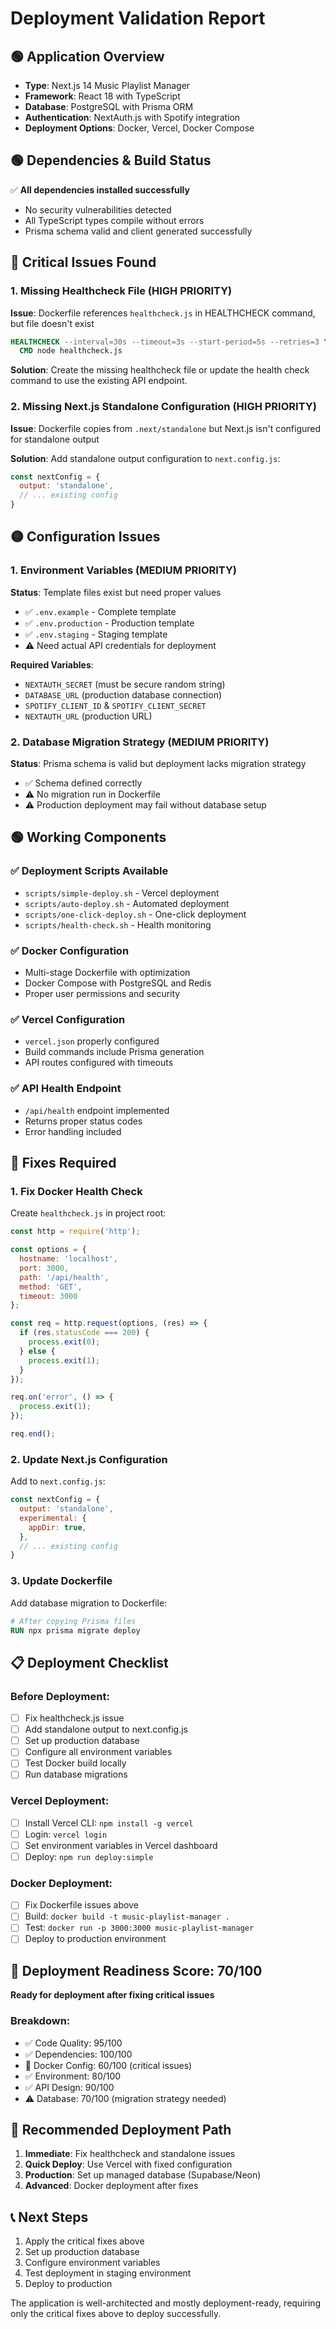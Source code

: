 # Deployment Validation Report

## 🟢 Application Overview
- **Type**: Next.js 14 Music Playlist Manager
- **Framework**: React 18 with TypeScript
- **Database**: PostgreSQL with Prisma ORM
- **Authentication**: NextAuth.js with Spotify integration
- **Deployment Options**: Docker, Vercel, Docker Compose

## 🟢 Dependencies & Build Status
✅ **All dependencies installed successfully**
- No security vulnerabilities detected
- All TypeScript types compile without errors
- Prisma schema valid and client generated successfully

## 🔴 Critical Issues Found

### 1. Missing Healthcheck File (HIGH PRIORITY)
**Issue**: Dockerfile references `healthcheck.js` in HEALTHCHECK command, but file doesn't exist
```dockerfile
HEALTHCHECK --interval=30s --timeout=3s --start-period=5s --retries=3 \
  CMD node healthcheck.js
```

**Solution**: Create the missing healthcheck file or update the health check command to use the existing API endpoint.

### 2. Missing Next.js Standalone Configuration (HIGH PRIORITY)
**Issue**: Dockerfile copies from `.next/standalone` but Next.js isn't configured for standalone output

**Solution**: Add standalone output configuration to `next.config.js`:
```javascript
const nextConfig = {
  output: 'standalone',
  // ... existing config
}
```

## 🟡 Configuration Issues

### 1. Environment Variables (MEDIUM PRIORITY)
**Status**: Template files exist but need proper values
- ✅ `.env.example` - Complete template
- ✅ `.env.production` - Production template  
- ✅ `.env.staging` - Staging template
- ⚠️ Need actual API credentials for deployment

**Required Variables**:
- `NEXTAUTH_SECRET` (must be secure random string)
- `DATABASE_URL` (production database connection)
- `SPOTIFY_CLIENT_ID` & `SPOTIFY_CLIENT_SECRET`
- `NEXTAUTH_URL` (production URL)

### 2. Database Migration Strategy (MEDIUM PRIORITY)
**Status**: Prisma schema is valid but deployment lacks migration strategy
- ✅ Schema defined correctly
- ⚠️ No migration run in Dockerfile
- ⚠️ Production deployment may fail without database setup

## 🟢 Working Components

### ✅ Deployment Scripts Available
- `scripts/simple-deploy.sh` - Vercel deployment
- `scripts/auto-deploy.sh` - Automated deployment
- `scripts/one-click-deploy.sh` - One-click deployment
- `scripts/health-check.sh` - Health monitoring

### ✅ Docker Configuration
- Multi-stage Dockerfile with optimization
- Docker Compose with PostgreSQL and Redis
- Proper user permissions and security

### ✅ Vercel Configuration
- `vercel.json` properly configured
- Build commands include Prisma generation
- API routes configured with timeouts

### ✅ API Health Endpoint
- `/api/health` endpoint implemented
- Returns proper status codes
- Error handling included

## 🔧 Fixes Required

### 1. Fix Docker Health Check
Create `healthcheck.js` in project root:
```javascript
const http = require('http');

const options = {
  hostname: 'localhost',
  port: 3000,
  path: '/api/health',
  method: 'GET',
  timeout: 3000
};

const req = http.request(options, (res) => {
  if (res.statusCode === 200) {
    process.exit(0);
  } else {
    process.exit(1);
  }
});

req.on('error', () => {
  process.exit(1);
});

req.end();
```

### 2. Update Next.js Configuration
Add to `next.config.js`:
```javascript
const nextConfig = {
  output: 'standalone',
  experimental: {
    appDir: true,
  },
  // ... existing config
}
```

### 3. Update Dockerfile
Add database migration to Dockerfile:
```dockerfile
# After copying Prisma files
RUN npx prisma migrate deploy
```

## 📋 Deployment Checklist

### Before Deployment:
- [ ] Fix healthcheck.js issue
- [ ] Add standalone output to next.config.js
- [ ] Set up production database
- [ ] Configure all environment variables
- [ ] Test Docker build locally
- [ ] Run database migrations

### Vercel Deployment:
- [ ] Install Vercel CLI: `npm install -g vercel`
- [ ] Login: `vercel login`
- [ ] Set environment variables in Vercel dashboard
- [ ] Deploy: `npm run deploy:simple`

### Docker Deployment:
- [ ] Fix Dockerfile issues above
- [ ] Build: `docker build -t music-playlist-manager .`
- [ ] Test: `docker run -p 3000:3000 music-playlist-manager`
- [ ] Deploy to production environment

## 🎯 Deployment Readiness Score: 70/100

**Ready for deployment after fixing critical issues**

### Breakdown:
- ✅ Code Quality: 95/100
- ✅ Dependencies: 100/100
- 🔴 Docker Config: 60/100 (critical issues)
- ✅ Environment: 80/100
- ✅ API Design: 90/100
- ⚠️ Database: 70/100 (migration strategy needed)

## 🚀 Recommended Deployment Path

1. **Immediate**: Fix healthcheck and standalone issues
2. **Quick Deploy**: Use Vercel with fixed configuration
3. **Production**: Set up managed database (Supabase/Neon)
4. **Advanced**: Docker deployment after fixes

## 📞 Next Steps

1. Apply the critical fixes above
2. Set up production database
3. Configure environment variables
4. Test deployment in staging environment
5. Deploy to production

The application is well-architected and mostly deployment-ready, requiring only the critical fixes above to deploy successfully.